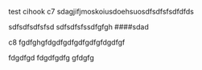test cihook
c7
sdagjifjmoskoiusdoehsuosdfsdfsfsdfdfds

sdfsdfsdfsfsd
sdfsdfsfssdfgfgh
####sdad



c8
fgdfghgfdgdfgdfgdfgdfgfdgdfgf

fdgdfgd
fdgdfgdfg
gfdgfg


